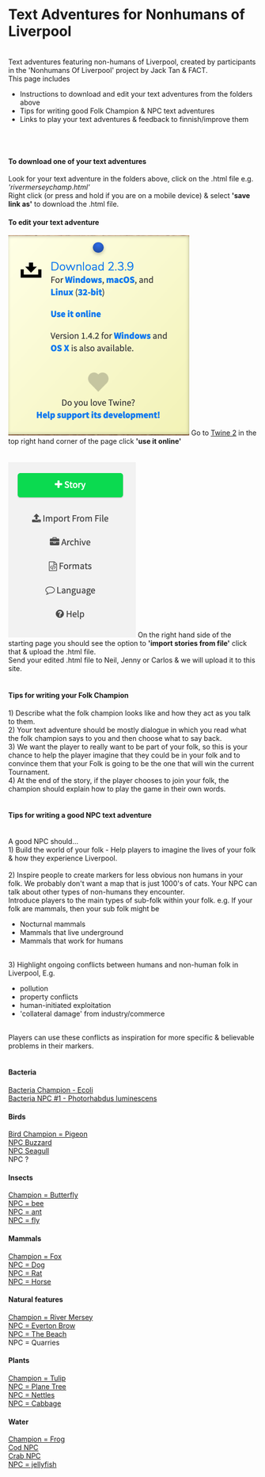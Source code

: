 <H1> Text Adventures for Nonhumans of Liverpool</H1>

<BR>
Text adventures featuring non-humans of Liverpool, created by participants in the 'Nonhumans Of Liverpool' project by Jack Tan & FACT.
<BR>
  This page includes
   <ul>
  <li>Instructions to download and edit your text adventures from the folders above</li>
  <li>Tips for writing good Folk Champion & NPC text adventures</li>
  <li>Links to play your text adventures & feedback to finnish/improve them</li>
</ul> 
<BR>
<BR>
  <H4>To download one of your text adventures</H4>
  Look for your text adventure in the folders above, click on the .html file e.g. <i>'rivermerseychamp.html' </i>
  <BR>
  Right click (or press and hold if you are on a mobile device) & select <B>'save link as'</B> to download the .html file. 
  <H4>To edit your text adventure</H4>
  <img src="https://github.com/factlearning/nonhumansofliverpooltextadventures/blob/master/images/twineuseitonline.png" alt="twine use it online">
  Go to <a href="https://twinery.org/2" target="_blank">Twine 2</a> in the top right hand corner of the page click <B>'use it online'</B>
  <BR>
  <BR>
    <BR>
 <img src="https://github.com/factlearning/nonhumansofliverpooltextadventures/blob/master/images/twineimportfromfile.png" alt="twine import from file">
  On the right hand side of the starting page you should see the option to <B>'import stories from file'</B> click that & upload the .html file.
  <BR>
   Send your edited .html file to Neil, Jenny or Carlos & we will upload it to this site.
  <BR>
  <BR>
    <H4>Tips for writing your Folk Champion</H4>
    1) Describe what the folk champion looks like and how they act as you talk to them.
    <BR>
    2) Your text adventure should be mostly dialogue in which you read what the folk champion says to you and then choose what to say back.
      <BR>
    3) We want the player to really want to be part of your folk, so this is your chance to help the player imagine that they could be in your folk and to convince them that your Folk is going to be the one that will win the current Tournament.
      <BR>
        4) At the end of the story, if the player chooses to join your folk, the champion should explain how to play the game in their own words.
        <BR>
        <BR>
   <H4>Tips for writing a good NPC text adventure</H4>
   <BR>
    A good NPC should…
 <BR>
1) Build the world of your folk - Help players to imagine the lives of your folk & how they experience Liverpool.
 <BR>
 <BR>
2) Inspire people to create markers for less obvious non humans in your folk. We probably don't want a map that is just 1000's of cats. Your NPC can talk about other types of non-humans they encounter.
 <BR>
Introduce players to the main types of sub-folk within your folk.
e.g. If your folk are mammals, then your sub folk might be
   <ul>
  <li>Nocturnal mammals</li>
  <li>Mammals that live underground</li>
  <li> Mammals that work for humans</li>
</ul> 
 <BR>
3) Highlight ongoing conflicts between humans and non-human folk in Liverpool,
E.g.
   <ul>
<li>pollution</li>
<li>property conflicts</li>
<li>human-initiated exploitation</li>
<li>'collateral damage' from industry/commerce</li>
     </ul> 
 <BR>
Players can use these conflicts as inspiration for more specific & believable problems in their markers. 
      <BR>
      <BR>
<H4>Bacteria</H4>
  <a href="https://rawcdn.githack.com/factlearning/nonhumansofliverpooltextadventures/70d450834e20e8f86951a54b9ff7ec5e383bd01d/bacteria/champion/ecolichampion.html" target="_blank">Bacteria Champion - Ecoli</a>
  <BR>
  <a href="https://rawcdn.githack.com/factlearning/nonhumansofliverpooltextadventures/14e1a2603e33b2a7c9cea08c895e85ddccd27d85/bacteria/npcs/alienbacterianpc.html" target="_blank">Bacteria NPC #1 - Photorhabdus luminescens</a> 
<BR>
<H4>Birds</H4>
  <a href="https://rawcdn.githack.com/factlearning/nonhumansofliverpooltextadventures/8332a09dc3b7fae54784c8d8aecf9f5e40423df8/birds/champion/birdchampion.html" target="_blank">Bird Champion = Pigeon</a>
<BR>
  <a href="https://rawcdn.githack.com/factlearning/nonhumansofliverpooltextadventures/fc32cd25fec875e3e228bcd9c7adead219674753/birds/npcs/buzzardnpc.html" target="_blank">NPC Buzzard</a> 
<BR>
  <a href="https://rawcdn.githack.com/factlearning/nonhumansofliverpooltextadventures/47f91c277e5c0e73f147f6d6422b25c4f673a491/birds/npcs/seagullnpc.html" target="_blank">NPC Seagull </a>
  <BR>
NPC ?
<BR>
<H4>Insects</H4>
  <a href="https://rawcdn.githack.com/factlearning/nonhumansofliverpooltextadventures/2f8152a856b75ae8acf3ac5b81efb06b164aa56e/insects/champion/butterflychampion.html" target="_blank">Champion = Butterfly</a>
  <BR>
      <a href="https://rawcdn.githack.com/factlearning/nonhumansofliverpooltextadventures/597d8e6bf5a8fd44ae7a12b983974cba122974ec/insects/npcs/beenpc.html" target="_blank">NPC = bee</a>
<BR>
  <a href="https://rawcdn.githack.com/factlearning/nonhumansofliverpooltextadventures/597d8e6bf5a8fd44ae7a12b983974cba122974ec/insects/npcs/antnpc.html" target="_blank">NPC =  ant</a> 
<BR>
  <a href="https://rawcdn.githack.com/factlearning/nonhumansofliverpooltextadventures/f7bb5a8a34ea704b9a5618936fff5daaf25be07a/insects/npcs/flynpc.html" target="_blank">NPC = fly</a> 
<BR>
<H4>Mammals</H4>
  <a href="https://rawcdn.githack.com/factlearning/nonhumansofliverpooltextadventures/817b05f2479929cdfb8f6cf428c72f0b7e07fed1/mammals/champion/foxchampion.html" target="_blank">Champion =  Fox</a> 
<BR>
  <a href="https://rawcdn.githack.com/factlearning/nonhumansofliverpooltextadventures/f7bb5a8a34ea704b9a5618936fff5daaf25be07a/mammals/npcs/dognpc.html" target="_blank">NPC = Dog</a> 
<BR>
  <a href="https://rawcdn.githack.com/factlearning/nonhumansofliverpooltextadventures/f7bb5a8a34ea704b9a5618936fff5daaf25be07a/mammals/npcs/ratnpc.html" target="_blank">NPC =  Rat </a> 
<BR>
  <a href="https://rawcdn.githack.com/factlearning/nonhumansofliverpooltextadventures/f7bb5a8a34ea704b9a5618936fff5daaf25be07a/mammals/npcs/horsenpc.html" target="_blank">NPC =  Horse</a> 
<BR>
<H4>Natural features</H4>
<a href="https://rawcdn.githack.com/factlearning/nonhumansofliverpooltextadventures/b1fa5fc96fb743f1083072e279eba20d9ef09a0d/naturalfeatures/npcs/rivermersey2npc.html" target="_blank">Champion = River Mersey</a> 
<BR>
<a href="https://rawcdn.githack.com/factlearning/nonhumansofliverpooltextadventures/ef4f3879bd5715fcfb1af2a5e548dc382c5a4d86/naturalfeatures/npcs/evertonbrownpc.html">NPC = Everton Brow</a> 
<BR>
  <a href="https://rawcdn.githack.com/factlearning/nonhumansofliverpooltextadventures/337e2ce610314ac2ab6f10542bdac0d3b99c2602/naturalfeatures/npcs/beachnpc.html" target="_blank">NPC = The Beach</a>
  <BR>
NPC =  Quarries
<BR>
<H4>Plants</H4>
  <a href="https://rawcdn.githack.com/factlearning/nonhumansofliverpooltextadventures/2f8152a856b75ae8acf3ac5b81efb06b164aa56e/plants/champion/tulipchampion.html" target="_blank">Champion = Tulip</a> 
<BR>
  <a href="https://rawcdn.githack.com/factlearning/nonhumansofliverpooltextadventures/2f8152a856b75ae8acf3ac5b81efb06b164aa56e/plants/npcs/planetreenpc.html">NPC =  Plane Tree</a> 
<BR>
  <a href="https://rawcdn.githack.com/factlearning/nonhumansofliverpooltextadventures/2f8152a856b75ae8acf3ac5b81efb06b164aa56e/plants/npcs/nettlesnpc.html" target="_blank">NPC =  Nettles</a> 
<BR>
  <a href="https://rawcdn.githack.com/factlearning/nonhumansofliverpooltextadventures/2f8152a856b75ae8acf3ac5b81efb06b164aa56e/plants/npcs/cabbagenpc.html" target="_blank">NPC =  Cabbage </a>
<BR>
<H4>Water</H4>
  <a href="https://rawcdn.githack.com/factlearning/nonhumansofliverpooltextadventures/2f8152a856b75ae8acf3ac5b81efb06b164aa56e/water/champion/frogchampion.html" target="_blank">Champion = Frog</a> 
<BR>
  <a href="https://rawcdn.githack.com/factlearning/nonhumansofliverpooltextadventures/f5ecda411cd47cc7df6984d7a990f5e09467189c/water/npcs/codnpc1.html" target="_blank">Cod NPC</a> 
<BR>
  <a href="https://rawcdn.githack.com/factlearning/nonhumansofliverpooltextadventures/f5ecda411cd47cc7df6984d7a990f5e09467189c/water/npcs/crabnpc.html" target="_blank">Crab NPC</a> 
<BR>
  <a href="https://rawcdn.githack.com/factlearning/nonhumansofliverpooltextadventures/c38cfbfe19ab53516b94b72544db6ba640139874/water/npcs/jellyfishnpc.html" target="_blank">NPC = jellyfish </a> 

